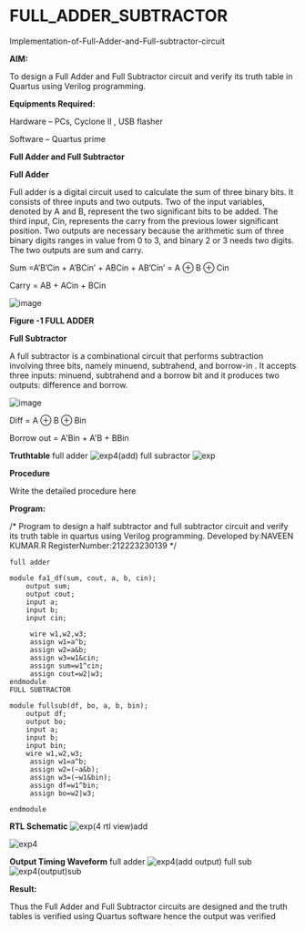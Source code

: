 # FULL_ADDER_SUBTRACTOR

Implementation-of-Full-Adder-and-Full-subtractor-circuit

**AIM:**

To design a Full Adder and Full Subtractor circuit and verify its truth table in Quartus using Verilog programming.

**Equipments Required:**

Hardware – PCs, Cyclone II , USB flasher

Software – Quartus prime

**Full Adder and Full Subtractor**

**Full Adder**

Full adder is a digital circuit used to calculate the sum of three binary bits. It consists of three inputs and two outputs. Two of the input variables, denoted by A and B, represent the two significant bits to be added. The third input, Cin, represents the carry from the previous lower significant position. Two outputs are necessary because the arithmetic sum of three binary digits ranges in value from 0 to 3, and binary 2 or 3 needs two digits. The two outputs are sum and carry.

Sum =A’B’Cin + A’BCin’ + ABCin + AB’Cin’ = A ⊕ B ⊕ Cin 

Carry = AB + ACin + BCin

![image](https://github.com/naavaneetha/FULL_ADDER_SUBTRACTOR/assets/154305477/0f30ba51-5ffb-4198-845f-18e054f675e7)

**Figure -1 FULL ADDER**

**Full Subtractor**

A full subtractor is a combinational circuit that performs subtraction involving three bits, namely minuend, subtrahend, and borrow-in . It accepts three inputs: minuend, subtrahend and a borrow bit and it produces two outputs: difference and borrow.

![image](https://github.com/naavaneetha/FULL_ADDER_SUBTRACTOR/assets/154305477/02b24f51-ab51-4304-9ad6-7b81ffc1ead5)

Diff = A ⊕ B ⊕ Bin 

Borrow out = A'Bin + A'B + BBin

**Truthtable**
full adder
![exp4(add)](https://github.com/user-attachments/assets/ea1232de-034e-4e27-9e0d-78bb5b483e3a)
full subractor
![exp](https://github.com/user-attachments/assets/14a3eef5-3c50-431a-8c32-8145ea773de5)

**Procedure**

Write the detailed procedure here

**Program:**

/* Program to design a half subtractor and full subtractor circuit and verify its truth table in quartus using Verilog programming. Developed by:NAVEEN KUMAR.R RegisterNumber:212223230139
*/
~~~
full adder

module fa1_df(sum, cout, a, b, cin);
    output sum;
    output cout;
    input a;
    input b;
    input cin;

	 wire w1,w2,w3;
	 assign w1=a^b;
	 assign w2=a&b;
	 assign w3=w1&cin;
	 assign sum=w1^cin;
	 assign cout=w2|w3;
endmodule
FULL SUBTRACTOR

module fullsub(df, bo, a, b, bin);
    output df;
    output bo;
    input a;
    input b;
    input bin;
	wire w1,w2,w3;
	 assign w1=a^b;
	 assign w2=(~a&b);
	 assign w3=(~w1&bin);
	 assign df=w1^bin;
	 assign bo=w2|w3;

endmodule
~~~

**RTL Schematic**
![exp(4 rtl view)add](https://github.com/user-attachments/assets/0dab5aa6-15bb-4358-9c79-98fcf3d85d48)

![exp4](https://github.com/user-attachments/assets/ffe57116-ccee-4b75-8ff6-c49b57dbbcd6)


**Output Timing Waveform**
full adder
![exp4(add output)](https://github.com/user-attachments/assets/0b349e6c-4eed-4803-b061-971913b9a92e)
full sub
![exp4(output)sub](https://github.com/user-attachments/assets/9dc89732-bc1f-4209-9410-9d2437ffaff1)


**Result:**

Thus the Full Adder and Full Subtractor circuits are designed and the truth tables is verified using Quartus software hence the output was verified



